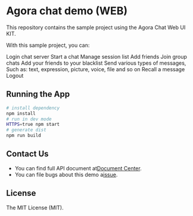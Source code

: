 # Agora chat demo (WEB)

This repository contains the sample project using the Agora Chat Web UI KIT.

With this sample project, you can:

Login chat server
Start a chat
Manage session list
Add friends
Join group chats
Add your friends to your blacklist
Send various types of messages, Such as: text, expression, picture, voice, file and so on
Recall a message
Logout


## Running the App
``` bash
# install dependency
npm install
# run in dev mode
HTTPS=true npm start
# generate dist
npm run build
```

## Contact Us
- You can find full API document at[Document Center](https://hyphenateinc.github.io/web_product_overview.html).
- You can file bugs about this demo a[issue](https://github.com/AgoraIO-Usecase/AgoraChat-web/issues).

## License
The MIT License (MIT).


